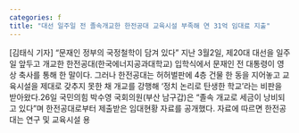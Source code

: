 ```yaml
---
categories: f
title: "대선 일주일 전 졸속개교한 한전공대 교육시설 부족해 연 31억 임대료 지출"
---
```

[김태식 기자] “문재인 정부의 국정철학이 담겨 있다” 지난 3월2일, 제20대 대선을 일주일 앞두고 개교한 한전공대(한국에너지공과대학교) 입학식에서 문재인 전 대통령이 영상 축사를 통해 한 말이다. 그러나 한전공대는 허허벌판에 4층 건물 한 동을 지어놓고 교육시설을 제대로 갖추지 못한 채 개교를 강행해 ‘정치 논리로 탄생한 학교’라는 비판을 받아왔다.26일 국민의힘 박수영 국회의원(부산 남구갑)은 “졸속 개교로 세금이 낭비되고 있다”며 한전공대로부터 제출받은 임대현황 자료를 공개했다. 자료에 따르면 한전공대는 연구 및 교육시설 용